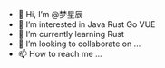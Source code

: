 - 👋 Hi, I’m @梦星辰
- 👀 I’m interested in Java Rust Go VUE
- 🌱 I’m currently learning Rust 
- 💞️ I’m looking to collaborate on ...
- 📫 How to reach me ...

<!---
amazingman128/amazingman128 is a ✨ special ✨ repository because its `README.md` (this file) appears on your GitHub profile.
You can click the Preview link to take a look at your changes.
--->
